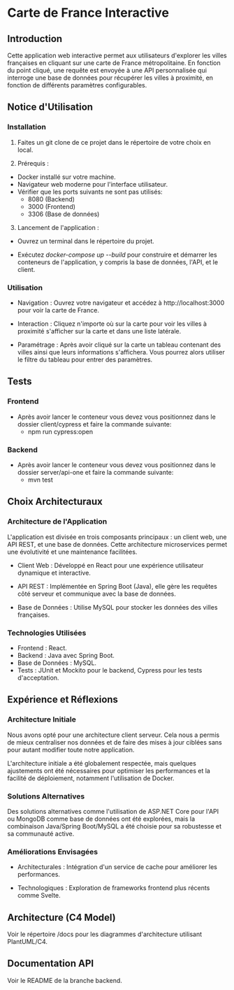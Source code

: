 # Carte de France Interactive

## Introduction
Cette application web interactive permet aux utilisateurs d'explorer les villes françaises en cliquant sur une carte de France métropolitaine. En fonction du point cliqué, une requête est envoyée à une API personnalisée qui interroge une base de données pour récupérer les villes à proximité, en fonction de différents paramètres configurables.

## Notice d'Utilisation
### Installation
1. Faites un git clone de ce projet dans le répertoire de votre choix en local.

2. Prérequis :
- Docker installé sur votre machine.
- Navigateur web moderne pour l'interface utilisateur.
- Vérifier que les ports suivants ne sont pas utilisés:
    - 8080 (Backend)
    - 3000 (Frontend)
    - 3306 (Base de données)

3. Lancement de l'application :
- Ouvrez un terminal dans le répertoire du projet.

- Exécutez *docker-compose up --build* pour construire et démarrer les conteneurs de l'application, y compris la base de données, l'API, et le client.

### Utilisation
- Navigation : Ouvrez votre navigateur et accédez à http://localhost:3000 pour voir la carte de France.

- Interaction : Cliquez n'importe où sur la carte pour voir les villes à proximité s'afficher sur la carte et dans une liste latérale.

- Paramétrage : Après avoir cliqué sur la carte un tableau contenant des villes ainsi que leurs informations s'affichera. Vous pourrez alors utiliser le filtre du tableau pour entrer des paramètres.

## Tests
### Frontend
- Après avoir lancer le conteneur vous devez vous positionnez dans le dossier client/cypress et faire la commande suivante:
    - npm run cypress:open

### Backend
- Après avoir lancer le conteneur vous devez vous positionnez dans le dossier server/api-one et faire la commande suivante:
    - mvn test


## Choix Architecturaux
### Architecture de l'Application

L'application est divisée en trois composants principaux : un client web, une API REST, et une base de données. Cette architecture microservices permet une évolutivité et une maintenance facilitées.

- Client Web : Développé en React pour une expérience utilisateur dynamique et interactive.

- API REST : Implémentée en Spring Boot (Java), elle gère les requêtes côté serveur et communique avec la base de données.

- Base de Données : Utilise MySQL pour stocker les données des villes françaises.

### Technologies Utilisées

- Frontend : React.
- Backend : Java avec Spring Boot.
- Base de Données : MySQL.
- Tests : JUnit et Mockito pour le backend, Cypress pour les tests d'acceptation.

## Expérience et Réflexions
### Architecture Initiale
Nous avons opté pour une architecture client serveur. Cela nous a permis de mieux centraliser nos données et de faire des mises à jour ciblées sans pour autant modifier toute notre application.

L'architecture initiale a été globalement respectée, mais quelques ajustements ont été nécessaires pour optimiser les performances et la facilité de déploiement, notamment l'utilisation de Docker.

### Solutions Alternatives
Des solutions alternatives comme l'utilisation de ASP.NET Core pour l'API ou MongoDB comme base de données ont été explorées, mais la combinaison Java/Spring Boot/MySQL a été choisie pour sa robustesse et sa communauté active.

### Améliorations Envisagées
- Architecturales : Intégration d'un service de cache pour améliorer les performances.

- Technologiques : Exploration de frameworks frontend plus récents comme Svelte.

## Architecture (C4 Model)
Voir le répertoire /docs pour les diagrammes d'architecture utilisant PlantUML/C4.

## Documentation API
Voir le README de la branche backend.
